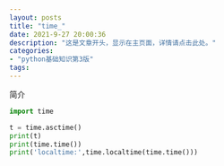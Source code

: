 ```yaml
---
layout: posts
title: "time_"
date: 2021-9-27 20:00:36
description: "这是文章开头，显示在主页面，详情请点击此处。"
categories: 
- "python基础知识第3版"
tags:
---
```


简介 <!--more-->

```python
import time

t = time.asctime()
print(t)
print(time.time())
print('localtime:',time.localtime(time.time()))
```

